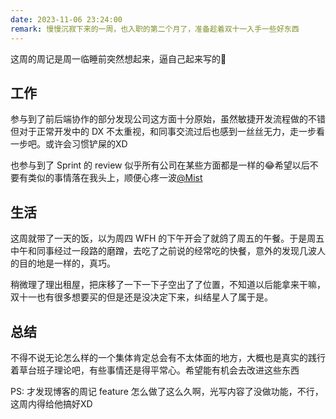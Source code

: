 ```yaml
---
date: 2023-11-06 23:24:00
remark: 慢慢沉寂下来的一周，也入职的第二个月了，准备趁着双十一入手一些好东西
---
```


这周的周记是周一临睡前突然想起来，逼自己起来写的🤣

## 工作

参与到了前后端协作的部分发现公司这方面十分原始，虽然敏捷开发流程做的不错但对于正常开发中的 DX 不太重视，和同事交流过后也感到一丝丝无力，走一步看一步吧。或许会习惯铲屎的XD

也参与到了 Sprint 的 review 似乎所有公司在某些方面都是一样的😂希望以后不要有类似的事情落在我头上，顺便心疼一波[@Mist](https://twitter.com/_mistricky/status/1720369596358918294)

## 生活

这周就带了一天的饭，以为周四 WFH 的下午开会了就鸽了周五的午餐。于是周五中午和同事经过一段路的磨蹭，去吃了之前说的经常吃的快餐，意外的发现几波人的目的地是一样的，真巧。

稍微理了理出租屋，把床移了一下一下子空出了了位置，不知道以后能拿来干嘛，双十一也有很多想要买的但是还是没决定下来，纠结星人了属于是。

## 总结 

不得不说无论怎么样的一个集体肯定总会有不太体面的地方，大概也是真实的践行着草台班子理论吧，有些事情还是得平常心。希望能有机会去改进这些东西

PS: 才发现博客的周记 feature 怎么做了这么久啊，光写内容了没做功能，不行，这周内得给他搞好XD
